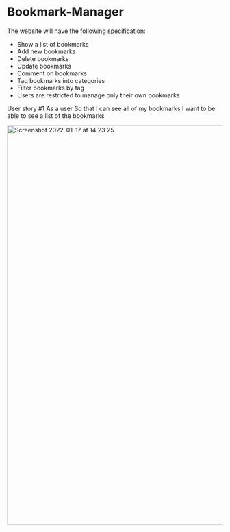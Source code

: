 # Bookmark-Manager

The website will have the following specification:

* Show a list of bookmarks
* Add new bookmarks
* Delete bookmarks
* Update bookmarks
* Comment on bookmarks
* Tag bookmarks into categories
* Filter bookmarks by tag
* Users are restricted to manage only their own bookmarks


User story #1
As a user
So that I can see all of my bookmarks
I want to be able to see a list of the bookmarks

<img width="933" alt="Screenshot 2022-01-17 at 14 23 25" src="https://user-images.githubusercontent.com/95214579/149787066-efbc9c00-6b8c-4a9f-8b7c-3db0ba99bc41.png">
